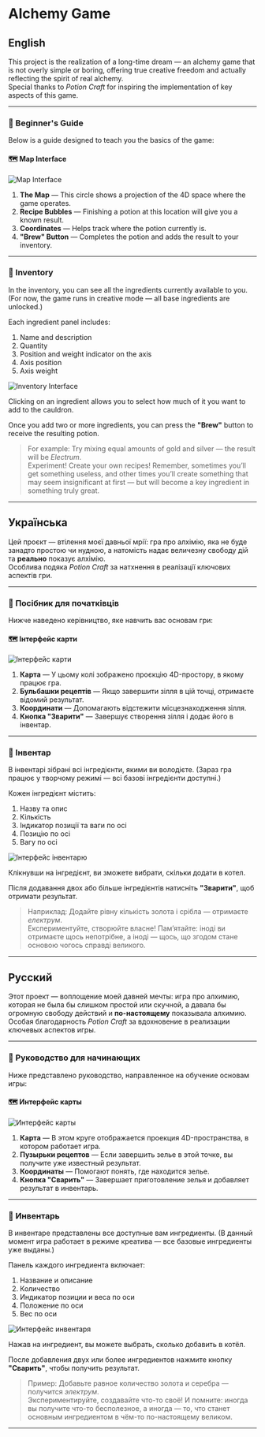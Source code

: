 # Alchemy Game

## English

This project is the realization of a long-time dream — an alchemy game that is not overly simple or boring, offering true creative freedom and actually reflecting the spirit of real alchemy.  
Special thanks to *Potion Craft* for inspiring the implementation of key aspects of this game.

---

### 📘 Beginner's Guide

Below is a guide designed to teach you the basics of the game:

#### 🗺️ Map Interface

![Map Interface](screenshots/map_numbers.png)

1. **The Map** — This circle shows a projection of the 4D space where the game operates.  
2. **Recipe Bubbles** — Finishing a potion at this location will give you a known result.  
3. **Coordinates** — Helps track where the potion currently is.  
4. **"Brew" Button** — Completes the potion and adds the result to your inventory.

---

### 🧺 Inventory

In the inventory, you can see all the ingredients currently available to you. (For now, the game runs in creative mode — all base ingredients are unlocked.)

Each ingredient panel includes:

1. Name and description  
2. Quantity  
3. Position and weight indicator on the axis  
4. Axis position  
5. Axis weight

![Inventory Interface](screenshots/ingredients.png)

Clicking on an ingredient allows you to select how much of it you want to add to the cauldron.

Once you add two or more ingredients, you can press the **"Brew"** button to receive the resulting potion.

> For example: Try mixing equal amounts of gold and silver — the result will be *Electrum*.  
> Experiment! Create your own recipes! Remember, sometimes you’ll get something useless, and other times you’ll create something that may seem insignificant at first — but will become a key ingredient in something truly great.

---

## Українська

Цей проєкт — втілення моєї давньої мрії: гра про алхімію, яка не буде занадто простою чи нудною, а натомість надає величезну свободу дій та **реально** показує алхімію.  
Особлива подяка *Potion Craft* за натхнення в реалізації ключових аспектів гри.

---

### 📘 Посібник для початківців

Нижче наведено керівництво, яке навчить вас основам гри:

#### 🗺️ Інтерфейс карти

![Інтерфейс карти](screenshots/map_numbers.png)

1. **Карта** — У цьому колі зображено проєкцію 4D-простору, в якому працює гра.  
2. **Бульбашки рецептів** — Якщо завершити зілля в цій точці, отримаєте відомий результат.  
3. **Координати** — Допомагають відстежити місцезнаходження зілля.  
4. **Кнопка "Зварити"** — Завершує створення зілля і додає його в інвентар.

---

### 🧺 Інвентар

В інвентарі зібрані всі інгредієнти, якими ви володієте. (Зараз гра працює у творчому режимі — всі базові інгредієнти доступні.)

Кожен інгредієнт містить:

1. Назву та опис  
2. Кількість  
3. Індикатор позиції та ваги по осі  
4. Позицію по осі  
5. Вагу по осі

![Інтерфейс інвентарю](screenshots/ingredients.png)

Клікнувши на інгредієнт, ви зможете вибрати, скільки додати в котел.

Після додавання двох або більше інгредієнтів натисніть **"Зварити"**, щоб отримати результат.

> Наприклад: Додайте рівну кількість золота і срібла — отримаєте *електрум*.  
> Експериментуйте, створюйте власне! Пам’ятайте: іноді ви отримаєте щось непотрібне, а іноді — щось, що згодом стане основою чогось справді великого.

---

## Русский

Этот проект — воплощение моей давней мечты: игра про алхимию, которая не была бы слишком простой или скучной, а давала бы огромную свободу действий и **по-настоящему** показывала алхимию.  
Особая благодарность *Potion Craft* за вдохновение в реализации ключевых аспектов игры.

---

### 📘 Руководство для начинающих

Ниже представлено руководство, направленное на обучение основам игры:

#### 🗺️ Интерфейс карты

![Интерфейс карты](screenshots/map_numbers.png)

1. **Карта** — В этом круге отображается проекция 4D-пространства, в котором работает игра.  
2. **Пузырьки рецептов** — Если завершить зелье в этой точке, вы получите уже известный результат.  
3. **Координаты** — Помогают понять, где находится зелье.  
4. **Кнопка "Сварить"** — Завершает приготовление зелья и добавляет результат в инвентарь.

---

### 🧺 Инвентарь

В инвентаре представлены все доступные вам ингредиенты. (В данный момент игра работает в режиме креатива — все базовые ингредиенты уже выданы.)

Панель каждого ингредиента включает:

1. Название и описание  
2. Количество  
3. Индикатор позиции и веса по оси  
4. Положение по оси  
5. Вес по оси

![Интерфейс инвентаря](screenshots/ingredients.png)

Нажав на ингредиент, вы можете выбрать, сколько добавить в котёл.

После добавления двух или более ингредиентов нажмите кнопку **"Сварить"**, чтобы получить результат.

> Пример: Добавьте равное количество золота и серебра — получится *электрум*.  
> Экспериментируйте, создавайте что-то своё! И помните: иногда вы получите что-то бесполезное, а иногда — то, что станет основным ингредиентом в чём-то по-настоящему великом.

---
